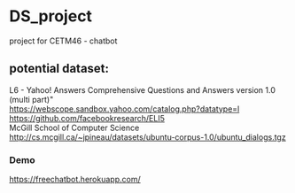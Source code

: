 # DS_project

project for CETM46 - chatbot


## potential dataset:
L6 - Yahoo! Answers Comprehensive Questions and Answers version 1.0 (multi part)"<br  />
https://webscope.sandbox.yahoo.com/catalog.php?datatype=l <br/>
https://github.com/facebookresearch/ELI5<br/>
McGill School of Computer Science <br/>
http://cs.mcgill.ca/~jpineau/datasets/ubuntu-corpus-1.0/ubuntu_dialogs.tgz<br/>

### Demo
https://freechatbot.herokuapp.com/